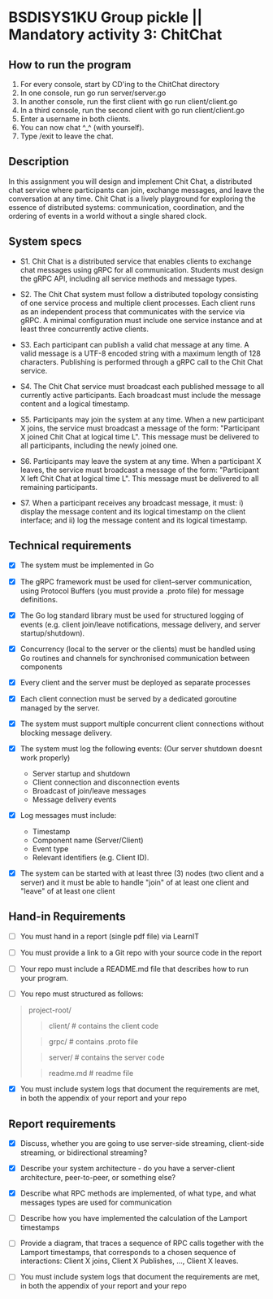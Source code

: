 # BSDISYS1KU Group pickle || Mandatory activity 3: ChitChat
## How to run the program
1. For every console, start by CD'ing to the ChitChat directory
2. In one console, run go run server/server.go
3. In another console, run the first client with go run client/client.go
4. In a third console, run the second client with go run client/client.go
5. Enter a username in both clients.
6. You can now chat ^_^ (with yourself).
7. Type /exit to leave the chat.

## Description
In this assignment you will design and implement Chit Chat, a distributed chat service where participants can join, exchange messages, and leave the conversation at any time. Chit Chat is a lively playground for exploring the essence of distributed systems: communication, coordination, and the ordering of events in a world without a single shared clock.


## System specs
- S1. Chit Chat is a distributed service that enables clients to exchange chat messages using gRPC for all communication. Students must design the gRPC API, including all service methods and message types.

- S2. The Chit Chat system must follow a distributed topology consisting of one service process and multiple client processes. Each client runs as an independent process that communicates with the service via gRPC. A minimal configuration must include one service instance and at least three concurrently active clients.

- S3. Each participant can publish a valid chat message at any time. A valid message is a UTF-8 encoded string with a maximum length of 128 characters. Publishing is performed through a gRPC call to the Chit Chat service.

- S4. The Chit Chat service must broadcast each published message to all currently active participants. Each broadcast must include the message content and a logical timestamp.

- S5. Participants may join the system at any time.  When a new participant X joins, the service must broadcast a message of the form: "Participant X joined Chit Chat at logical time L". This message must be delivered to all participants, including the newly joined one.

- S6. Participants may leave the system at any time.  When a participant X leaves, the service must broadcast a message of the form: "Participant X left Chit Chat at logical time L". This message must be delivered to all remaining participants.

- S7. When a participant receives any broadcast message, it must: i) display the message content and its logical timestamp on the client interface; and ii) log the message content and its logical timestamp.


## Technical requirements
- [x] The system must be implemented in Go

- [x] The gRPC framework must be used for client–server communication, using Protocol Buffers (you must provide a .proto file) for message definitions.

- [x] The Go log standard library must be used for structured logging of events (e.g. client join/leave notifications, message delivery, and server startup/shutdown).

- [x] Concurrency (local to the server or the clients) must be handled using Go routines and channels for synchronised communication between components

- [x] Every client and the server must be deployed as separate processes

- [x] Each client connection must be served by a dedicated goroutine managed by the server.

- [x] The system must support multiple concurrent client connections without blocking message delivery.

- [x] The system must log the following events: (Our server shutdown doesnt work properly)
  * Server startup and shutdown
  * Client connection and disconnection events
  * Broadcast of join/leave messages
  * Message delivery events

- [x] Log messages must include:
  * Timestamp
  * Component name (Server/Client)
  * Event type
  * Relevant identifiers (e.g. Client ID).

- [x] The system can be started with at least three (3) nodes (two client and a server) and it must be able to handle "join" of at least one client and "leave" of at least one client


## Hand-in Requirements
- [ ] You must hand in a report (single pdf file) via LearnIT

- [ ] You must provide a link to a Git repo with your source code in the report

- [ ] Your repo must include a README.md file that describes how to run your program.

- [ ] You repo must structured as follows:
> project-root/
>> client/ # contains the client code
>
>> grpc/ # contains .proto file
>
>> server/ # contains the server code
>
>> readme.md  # readme file

- [x] You must include system logs that document the requirements are met, in both the appendix of your report and your repo


## Report requirements
- [x] Discuss, whether you are going to use server-side streaming, client-side streaming, or bidirectional streaming?

- [x] Describe your system architecture - do you have a server-client architecture, peer-to-peer, or something else?

- [x] Describe what RPC methods are implemented, of what type, and what messages types are used for communication

- [ ] Describe how you have implemented the calculation of the Lamport timestamps

- [ ] Provide a diagram, that traces a sequence of RPC calls together with the Lamport timestamps, that corresponds to a chosen sequence of interactions: Client X joins, Client X Publishes, ..., Client X leaves. 

- [ ] You must include system logs that document the requirements are met, in both the appendix of your report and your repo
